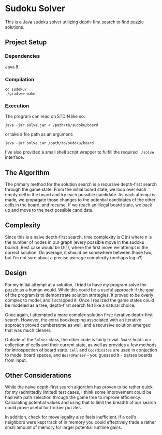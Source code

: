 # Sudoku Solver #

This is a Java sudoku solver utilizing depth-first search to find puzzle solutions.

## Project Setup ##

### Dependencies ###

Java 8

### Compilation ###

```
cd sudoku/
./gradlew make
```

### Execution ###

The program can read on STDIN like so:
```
java -jar solve.jar < /path/to/sudoku/board
```

or take a file path as an argument:
```
java -jar solve.jar /path/to/sudoku/board
```

I've also provided a small shell script wrapper to fulfill the required `./solve` interface.

## The Algorithm ##

The primary method for the solution search is a recursive depth-first search through the game state. From the initial board state, we loop over each empty cell in the board and try each possible candidate. As each attempt is made, we propagate those changes to the potential candidates of the other cells in the board, and recurse. If we reach an illegal board state, we back up and move to the next possible candidate.

## Complexity ##

Since this is a naive depth-first search, time complexity is O(n) where n is the number of nodes in our graph (every possible move in the sudoku board). Best case would be O(1), where the first move we attempt is the correct solution. On average, it should be somewhere between those two, but I'm not sure about a precise average complexity (perhaps log n?)

## Design ##

For my initial attempt at a solution, I tried to have my program solve the puzzle as a human would. While this could be a useful approach if the goal of the program is to demonstrate solution strategies, it proved to be overly complex to model, and I scrapped it. Once I realized the game states could be modeled as a tree, depth-first search felt like a natural choice.

Once again, I attempted a more complex solution first: iterative depth-first search. However, the extra bookkeeping associated with an iterative approach proved cumbersome as well, and a recursive solution emerged that was much cleaner.

Outside of the `Solver` class, the other code is fairly trivial. `Board` holds our collection of cells and their current state, as well as provides a few methods for introspection of board state. `Cell` and `Coordinates` are used in conjuction to model board spaces, and `BoardParser` - you guessed it - parses boards from input.

## Other Considerations ##

While the naive depth-first search algorithm has proven to be rather quick for my (admittedly limited) test cases, I think some improvement could be had with path selection through the game tree to improve efficiency. Calculating potential values and using that to limit the breadth of our search could prove useful for trickier puzzles.

In addition, check for move legality also feels inefficient. If a cell's neighbors were kept track of in memory you could effectively trade a rather small amount of memory for larger potential runtime gains.
